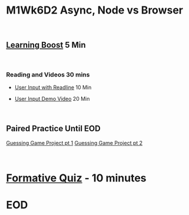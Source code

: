 # M1Wk6D2 Async, Node vs Browser
<br/>

## [Learning Boost](https://open.appacademy.io/learn/js-py---pt-jul-2023-online/week-6---async--node-vs--browser/learning-boost---monday) 5 Min
<br/>

### Reading and Videos 30 mins
- [User Input with Readline](https://open.appacademy.io/learn/js-py---pt-jul-2023-online/week-6---async--node-vs--browser/user-input-with-readline) 10 Min

- [User Input Demo Video](https://open.appacademy.io/learn/js-py---pt-jul-2023-online/week-6---async--node-vs--browser/user-input-demo) 20 Min

<br/>


## Paired Practice Until EOD
[Guessing Game Project pt 1](https://open.appacademy.io/learn/js-py---pt-jul-2023-online/week-6---async--node-vs--browser/guessing-game-project-pt-1)
[Guessing Game Project pt 2](https://open.appacademy.io/learn/js-py---pt-jul-2023-online/week-6---async--node-vs--browser/guessing-game-project-pt-2--bonus-)


<br/>


# [Formative Quiz](https://open.appacademy.io/learn/js-py---pt-jul-2023-online/week-6---async--node-vs--browser/formative-quiz--repeat----wednesday) - 10 minutes


# EOD
